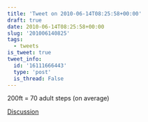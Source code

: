 ```yaml
---
title: 'Tweet on 2010-06-14T08:25:58+00:00'
draft: true
date: 2010-06-14T08:25:58+00:00
slug: '201006140825'
tags:
  - tweets
is_tweet: true
tweet_info:
  id: '16111666443'
  type: 'post'
  is_thread: False
---
```




200ft = 70 adult steps (on average)

[Discussion](https://x.com/sytelus/status/16111666443)
